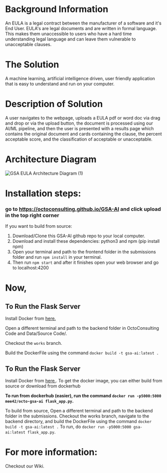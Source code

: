 # Background Information

An EULA is a legal contract between the manufacturer of a software and it's End User.  EULA's are legal documents and are written in formal language.  This makes them unaccessible to users who have a hard time understanding legal language and can leave them vulnerable to unacceptable clauses.

# The Solution

A machine learning, artificial intelligence driven, user friendly application that is easy to understand and run on your computer.


# Description of Solution 

A user navigates to the webpage, uploads a EULA pdf or word doc via drag and drop or via the upload button, the document is processed using our AI/ML pipeline, and then the user is presented with a results page which contains the original document and cards containing the clause, the percent acceptable score, and the classification of acceptable or unacceptable.

# Architecture Diagram
![GSA EULA Architecture Diagram (1)](https://user-images.githubusercontent.com/17444067/90678596-e3697880-e22c-11ea-9280-f3f33c943c47.png)










# Installation steps: 
### go to https://octoconsulting.github.io/GSA-AI and click upload in the top right corner

If you want to build from source: 
1. Download/Clone this GSA-AI github repo to your local computer.
2. Download and install these dependencies: python3 and npm (pip install npm) 
3. Open your terminal and path to the frontend folder in the submissions folder
    and run `npm install` in your terminal.
4. Then run `npm start` and after it finishes open your web browser and go to localhost:4200



# Now,
## To Run the Flask Server
Install Docker from [here.](https://docs.docker.com/desktop/)

Open a different terminal and path to the backend folder in OctoConsulting Code and Data/Source Code/.

Checkout the `works` branch.

Build the DockerFile using the command `docker build -t gsa-ai:latest .`

## To Run the Flask Server

Install Docker from [here.](https://docs.docker.com/desktop/). To get the docker image, you can either build from source or download from dockerhub

**To run from dockerhub (easier), run the command `docker run -p5000:5000 mee42/octo-gsa-ai flask_app.py`.**

To build from source, Open a different terminal and path to the backend folder in the submissions. Checkout the works branch, navigate to the backend directory, and build the DockerFile using the command `docker build -t gsa-ai:latest .` To run, do `docker run -p5000:5000 gsa-ai:latest flask_app.py`.

# For more information: 
Checkout our Wiki. 



